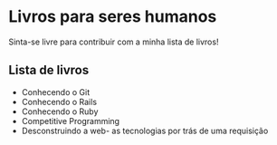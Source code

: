 # Livros para seres humanos

Sinta-se livre para contribuir com a minha lista de livros!

## Lista de livros

* Conhecendo o Git
* Conhecendo o Rails
* Conhecendo o Ruby
* Competitive Programming
* Desconstruindo a web- as tecnologias por trás de uma requisição

